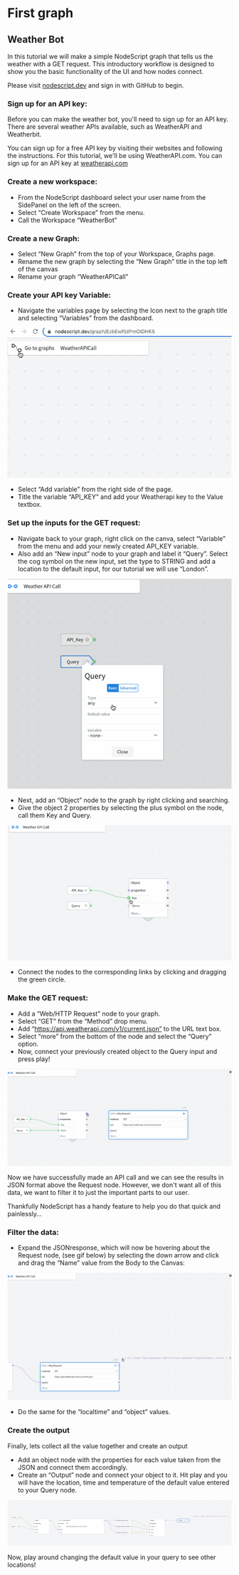 # First graph

## Weather Bot

In this tutorial we will make a simple NodeScript graph that tells us the weather with a GET request. This introductory workflow is designed to show you the basic functionality of the UI and how nodes connect.

Please visit [nodescript.dev](https://nodescript.dev/) and sign in with GitHub to begin.

### Sign up for an API key:

Before you can make the weather bot, you'll need to sign up for an API key. There are several weather APIs available, such as WeatherAPI and Weatherbit.

You can sign up for a free API key by visiting their websites and following the instructions. For this tutorial, we'll be using WeatherAPI.com. You can sign up for an API key at 
[weatherapi.com](https://www.weatherapi.com/signup.aspx)

### Create a new workspace:

- From the NodeScript dashboard select your user name from the SidePanel on the left of the screen.
- Select “Create Workspace” from the menu.
- Call the Workspace “WeatherBot”

### Create a new Graph:

- Select “New Graph” from the top of your Workspace, Graphs page.
- Rename the new graph by selecting the “New Graph” title in the top left of the canvas
- Rename your graph “WeatherAPICall”
	
### Create your API key Variable:

- Navigate the variables page by selecting the Icon next to the graph title and selecting “Variables” from the dashboard. 

![Navigate to variables](./images/weather-bot/navigate-to-variables.gif)

- Select “Add variable” from the right side of the page.
- Title the variable “API_KEY” and add your Weatherapi key to the Value textbox.

### Set up the inputs for the GET request:

- Navigate back to your graph, right click on the canva, select “Variable” from the menu and add your newly created API_KEY variable.
- Also add an “New input” node to your graph and label it “Query”. Select the cog symbol on the new input, set the type to STRING and add a location to the default input, for our tutorial we will use “London”.

![Query value](./images/weather-bot/query.gif)


- Next, add an “Object” node to the graph by right clicking and searching.
- Give the object 2 properties by selecting the plus symbol on the node, call them Key and Query.

![Connecting nodes](./images/weather-bot/connecting-nodes.gif)

- Connect the nodes to the corresponding links by clicking and dragging the green circle.

### Make the GET request:

- Add a “Web/HTTP Request” node to your graph.
- Select “GET” from the “Method” drop menu.
- Add “https://api.weatherapi.com/v1/current.json” to the URL text box.
- Select “more” from the bottom of the node and select the “Query” option.
- Now, connect your previously created object to the Query input and press play!

![Get request](./images/weather-bot/get-request.gif)

Now we have successfully made an API call and we can see the results in JSON format above the Request node. However, we don't want all of this data, we want to filter it to just the important parts to our user. 

Thankfully NodeScript has a handy feature to help you do that quick and painlessly…

### Filter the data:

- Expand the JSONresponse, which will now be hovering about the Request node, (see gif below) by selecting the down arrow and click and drag the “Name” value from the Body to the Canvas:

![Name value](./images/weather-bot/name-value.gif)

- Do the same for the “localtime” and “object” values.

### Create the output

Finally, lets collect all the value together and create an output
- Add an object node with the properties for each value taken from the JSON and connect them accordingly.
- Create an “Output” node and connect your object to it. Hit play and you will have the location, time and temperature of the default value entered to your Query node.

![Complete graph](./images/weather-bot/weather-bot-complete.png)

Now, play around changing the default value in your query to see other locations!
